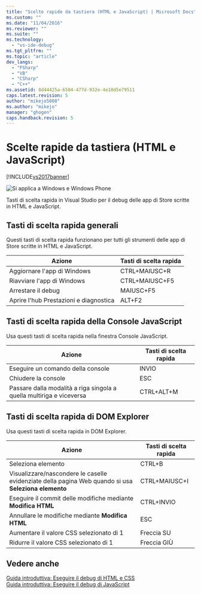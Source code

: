 ```yaml
---
title: "Scelte rapide da tastiera (HTML e JavaScript) | Microsoft Docs"
ms.custom: ""
ms.date: "11/04/2016"
ms.reviewer: ""
ms.suite: ""
ms.technology: 
  - "vs-ide-debug"
ms.tgt_pltfrm: ""
ms.topic: "article"
dev_langs: 
  - "FSharp"
  - "VB"
  - "CSharp"
  - "C++"
ms.assetid: 8d44425a-6584-477d-932e-4e10d5e79511
caps.latest.revision: 5
author: "mikejo5000"
ms.author: "mikejo"
manager: "ghogen"
caps.handback.revision: 5
---
```

# Scelte rapide da tastiera (HTML e JavaScript)
[!INCLUDE[vs2017banner](../code-quality/includes/vs2017banner.md)]

![Si applica a Windows e Windows Phone](~/docs/debugger/media/windows_and_phone_content.png "windows\_and\_phone\_content")  
  
 Tasti di scelta rapida in Visual Studio per il debug delle app di Store scritte in HTML e JavaScript.  
  
## Tasti di scelta rapida generali  
 Questi tasti di scelta rapida funzionano per tutti gli strumenti delle app di Store scritte in HTML e JavaScript.  
  
|Azione|Tasti di scelta rapida|  
|------------|----------------------------|  
|Aggiornare l'app di Windows|CTRL\+MAIUSC\+R|  
|Riavviare l'app di Windows|CTRL\+MAIUSC\+F5|  
|Arrestare il debug|MAIUSC\+F5|  
|Aprire l'hub Prestazioni e diagnostica|ALT\+F2|  
  
## Tasti di scelta rapida della Console JavaScript  
 Usa questi tasti di scelta rapida nella finestra Console JavaScript.  
  
|Azione|Tasti di scelta rapida|  
|------------|----------------------------|  
|Eseguire un comando della console|INVIO|  
|Chiudere la console|ESC|  
|Passare dalla modalità a riga singola a quella multiriga e viceversa|CTRL\+ALT\+M|  
  
## Tasti di scelta rapida di DOM Explorer  
 Usa questi tasti di scelta rapida in DOM Explorer.  
  
|Azione|Tasti di scelta rapida|  
|------------|----------------------------|  
|Seleziona elemento|CTRL\+B|  
|Visualizzare\/nascondere le caselle evidenziate della pagina Web quando si usa **Seleziona elemento**|CTRL\+MAIUSC\+I|  
|Eseguire il commit delle modifiche mediante **Modifica HTML**|CTRL\+INVIO|  
|Annullare le modifiche mediante **Modifica HTML**|ESC|  
|Aumentare il valore CSS selezionato di 1|Freccia SU|  
|Ridurre il valore CSS selezionato di 1|Freccia GIÙ|  
  
## Vedere anche  
 [Guida introduttiva: Eseguire il debug di HTML e CSS](../debugger/quickstart-debug-html-and-css.md)   
 [Guida introduttiva: Eseguire il debug di JavaScript](../debugger/quickstart-debug-javascript-using-the-console.md)